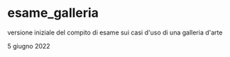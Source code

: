 # esame_galleria
versione iniziale del compito di esame sui casi d'uso 
di una galleria d'arte

5 giugno 2022

